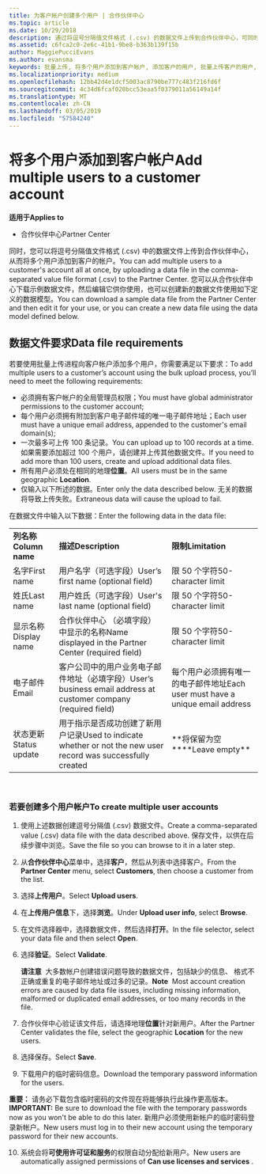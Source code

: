```yaml
---
title: 为客户帐户创建多个用户 | 合作伙伴中心
ms.topic: article
ms.date: 10/29/2018
description: 通过将逗号分隔值文件格式 (.csv) 的数据文件上传到合作伙伴中心，可同时将多个用户添加至客户帐户。
ms.assetid: c6fca2c0-2e6c-41b1-9be8-b363b139f15b
author: MaggiePucciEvans
ms.author: evansma
keywords: 批量上传, 将多个用户添加到客户帐户, 添加客户的用户, 批量上传客户的用户, 客户帐户, 客户用户, 用户
ms.localizationpriority: medium
ms.openlocfilehash: 12bb42d4e1dcf5003ac8790be777c483f216fd6f
ms.sourcegitcommit: 4c34d6fcaf020bcc53eaa5f0379011a56149a14f
ms.translationtype: MT
ms.contentlocale: zh-CN
ms.lasthandoff: 03/05/2019
ms.locfileid: "57584240"
---
```

# <a name="add-multiple-users-to-a-customer-account"></a><span data-ttu-id="188a6-104">将多个用户添加到客户帐户</span><span class="sxs-lookup"><span data-stu-id="188a6-104">Add multiple users to a customer account</span></span>

<span data-ttu-id="188a6-105">**适用于**</span><span class="sxs-lookup"><span data-stu-id="188a6-105">**Applies to**</span></span>

-  <span data-ttu-id="188a6-106">合作伙伴中心</span><span class="sxs-lookup"><span data-stu-id="188a6-106">Partner Center</span></span>

<span data-ttu-id="188a6-107">同时，您可以将逗号分隔值文件格式 (.csv) 中的数据文件上传到合作伙伴中心，从而将多个用户添加到客户的帐户。</span><span class="sxs-lookup"><span data-stu-id="188a6-107">You can add multiple users to a customer's account all at once, by uploading a data file in the comma-separated value file format (.csv) to the Partner Center.</span></span> <span data-ttu-id="188a6-108">您可以从合作伙伴中心下载示例数据文件，然后编辑它供你使用，也可以创建新的数据文件使用如下定义的数据模型。</span><span class="sxs-lookup"><span data-stu-id="188a6-108">You can download a sample data file from the Partner Center and then edit it for your use, or you can create a new data file using the data model defined below.</span></span>

## <a href="" id="creatingtheimportcsvfile"></a><span data-ttu-id="188a6-109">数据文件要求</span><span class="sxs-lookup"><span data-stu-id="188a6-109">Data file requirements</span></span>


<span data-ttu-id="188a6-110">若要使用批量上传进程向客户帐户添加多个用户，你需要满足以下要求：</span><span class="sxs-lookup"><span data-stu-id="188a6-110">To add multiple users to a customer’s account using the bulk upload process, you’ll need to meet the following requirements:</span></span>

-   <span data-ttu-id="188a6-111">必须拥有客户帐户的全局管理员权限；</span><span class="sxs-lookup"><span data-stu-id="188a6-111">You must have global administrator permissions to the customer account;</span></span>
-   <span data-ttu-id="188a6-112">每个用户必须拥有附加到客户电子邮件域的唯一电子邮件地址；</span><span class="sxs-lookup"><span data-stu-id="188a6-112">Each user must have a unique email address, appended to the customer's email domain(s);</span></span>
-   <span data-ttu-id="188a6-113">一次最多可上传 100 条记录。</span><span class="sxs-lookup"><span data-stu-id="188a6-113">You can upload up to 100 records at a time.</span></span> <span data-ttu-id="188a6-114">如果需要添加超过 100 个用户，请创建并上传其他数据文件。</span><span class="sxs-lookup"><span data-stu-id="188a6-114">If you need to add more than 100 users, create and upload additional data files.</span></span>
-   <span data-ttu-id="188a6-115">所有用户必须处在相同的地理**位置**。</span><span class="sxs-lookup"><span data-stu-id="188a6-115">All users must be in the same geographic **Location**.</span></span>
-   <span data-ttu-id="188a6-116">仅输入以下所述的数据。</span><span class="sxs-lookup"><span data-stu-id="188a6-116">Enter only the data described below.</span></span> <span data-ttu-id="188a6-117">无关的数据将导致上传失败。</span><span class="sxs-lookup"><span data-stu-id="188a6-117">Extraneous data will cause the upload to fail.</span></span>

<span data-ttu-id="188a6-118">在数据文件中输入以下数据：</span><span class="sxs-lookup"><span data-stu-id="188a6-118">Enter the following data in the data file:</span></span>

|                 |                                                                              |                                            |
|-----------------|------------------------------------------------------------------------------|--------------------------------------------|
| <span data-ttu-id="188a6-119">**列名称**</span><span class="sxs-lookup"><span data-stu-id="188a6-119">**Column name**</span></span> | <span data-ttu-id="188a6-120">**描述**</span><span class="sxs-lookup"><span data-stu-id="188a6-120">**Description**</span></span>                                                              | <span data-ttu-id="188a6-121">**限制**</span><span class="sxs-lookup"><span data-stu-id="188a6-121">**Limitation**</span></span>                             |
| <span data-ttu-id="188a6-122">名字</span><span class="sxs-lookup"><span data-stu-id="188a6-122">First name</span></span>      | <span data-ttu-id="188a6-123">用户名字（可选字段）</span><span class="sxs-lookup"><span data-stu-id="188a6-123">User’s first name (optional field)</span></span>                                           | <span data-ttu-id="188a6-124">限 50 个字符</span><span class="sxs-lookup"><span data-stu-id="188a6-124">50-character limit</span></span>                         |
| <span data-ttu-id="188a6-125">姓氏</span><span class="sxs-lookup"><span data-stu-id="188a6-125">Last name</span></span>       | <span data-ttu-id="188a6-126">用户姓氏（可选字段）</span><span class="sxs-lookup"><span data-stu-id="188a6-126">User's last name (optional field)</span></span>                                            | <span data-ttu-id="188a6-127">限 50 个字符</span><span class="sxs-lookup"><span data-stu-id="188a6-127">50-character limit</span></span>                         |
| <span data-ttu-id="188a6-128">显示名称</span><span class="sxs-lookup"><span data-stu-id="188a6-128">Display name</span></span>    | <span data-ttu-id="188a6-129">合作伙伴中心 （必填字段） 中显示的名称</span><span class="sxs-lookup"><span data-stu-id="188a6-129">Name displayed in the Partner Center (required field)</span></span>                            | <span data-ttu-id="188a6-130">限 50 个字符</span><span class="sxs-lookup"><span data-stu-id="188a6-130">50-character limit</span></span>                         |
| <span data-ttu-id="188a6-131">电子邮件</span><span class="sxs-lookup"><span data-stu-id="188a6-131">Email</span></span>           | <span data-ttu-id="188a6-132">客户公司中的用户业务电子邮件地址（必填字段）</span><span class="sxs-lookup"><span data-stu-id="188a6-132">User’s business email address at customer company (required field)</span></span>           | <span data-ttu-id="188a6-133">每个用户必须拥有唯一的电子邮件地址</span><span class="sxs-lookup"><span data-stu-id="188a6-133">Each user must have a unique email address</span></span> |
| <span data-ttu-id="188a6-134">状态更新</span><span class="sxs-lookup"><span data-stu-id="188a6-134">Status update</span></span>   | <span data-ttu-id="188a6-135">用于指示是否成功创建了新用户记录</span><span class="sxs-lookup"><span data-stu-id="188a6-135">Used to indicate whether or not the new user record was successfully created</span></span> | <span data-ttu-id="188a6-136">\*\*将保留为空\*\*</span><span class="sxs-lookup"><span data-stu-id="188a6-136">\*\*Leave empty\*\*</span></span>                        |

 

### <a href="" id="createmultipleuseraccounts"></a><span data-ttu-id="188a6-137">若要创建多个用户帐户</span><span class="sxs-lookup"><span data-stu-id="188a6-137">To create multiple user accounts</span></span>

<a href="" id="creatingtheaccounts"></a>
1.  <span data-ttu-id="188a6-138">使用上述数据创建逗号分隔值 (.csv) 数据文件。</span><span class="sxs-lookup"><span data-stu-id="188a6-138">Create a comma-separated value (.csv) data file with the data described above.</span></span> <span data-ttu-id="188a6-139">保存文件，以供在后续步骤中浏览。</span><span class="sxs-lookup"><span data-stu-id="188a6-139">Save the file so you can browse to it in a later step.</span></span>
2.  <span data-ttu-id="188a6-140">从**合作伙伴中心**菜单中，选择**客户**，然后从列表中选择客户。</span><span class="sxs-lookup"><span data-stu-id="188a6-140">From the **Partner Center** menu, select **Customers**, then choose a customer from the list.</span></span>
3.  <span data-ttu-id="188a6-141">选择**上传用户**。</span><span class="sxs-lookup"><span data-stu-id="188a6-141">Select **Upload users**.</span></span>
4.  <span data-ttu-id="188a6-142">在**上传用户信息**下，选择**浏览**。</span><span class="sxs-lookup"><span data-stu-id="188a6-142">Under **Upload user info**, select **Browse**.</span></span>
5.  <span data-ttu-id="188a6-143">在文件选择器中，选择数据文件，然后选择**打开**。</span><span class="sxs-lookup"><span data-stu-id="188a6-143">In the file selector, select your data file and then select **Open**.</span></span>
6.  <span data-ttu-id="188a6-144">选择**验证**。</span><span class="sxs-lookup"><span data-stu-id="188a6-144">Select **Validate**.</span></span>

    <span data-ttu-id="188a6-145">**请注意**  大多数帐户创建错误问题导致的数据文件，包括缺少的信息、 格式不正确或重复的电子邮件地址或过多的记录。</span><span class="sxs-lookup"><span data-stu-id="188a6-145">**Note**  Most account creation errors are caused by data file issues, including missing information, malformed or duplicated email addresses, or too many records in the file.</span></span>

7.  <span data-ttu-id="188a6-146">合作伙伴中心验证该文件后，请选择地理**位置**针对新用户。</span><span class="sxs-lookup"><span data-stu-id="188a6-146">After the Partner Center validates the file, select the geographic **Location** for the new users.</span></span>
8.  <span data-ttu-id="188a6-147">选择保存。</span><span class="sxs-lookup"><span data-stu-id="188a6-147">Select **Save**.</span></span>
9.  <span data-ttu-id="188a6-148">下载用户的临时密码信息。</span><span class="sxs-lookup"><span data-stu-id="188a6-148">Download the temporary password information for the users.</span></span>

<span data-ttu-id="188a6-149">**重要：** 请务必下载包含临时密码的文件现在将能够执行此操作更高版本。</span><span class="sxs-lookup"><span data-stu-id="188a6-149">**IMPORTANT:** Be sure to download the file with the temporary passwords now as you won't be able to do this later.</span></span> <span data-ttu-id="188a6-150">新用户必须使用新帐户的临时密码登录新帐户。</span><span class="sxs-lookup"><span data-stu-id="188a6-150">New users must log in to their new account using the temporary password for their new accounts.</span></span>

10. <span data-ttu-id="188a6-151">系统会将**可使用许可证和服务**的权限自动分配给新用户。</span><span class="sxs-lookup"><span data-stu-id="188a6-151">New users are automatically assigned permissions of **Can use licenses and services** .</span></span> 

 

 



